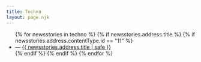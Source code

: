 ```yaml
---
title: Techno
layout: page.njk
---
```


<ul>
{% for newsstories in techno %}
{% if newsstories.address.title %}
{% if newsstories.address.contentType.id == "11" %} <!-- permet de valider que seuls les news-stories sont affichées (pour retirer les vidéos, audios, extrats, etc.) -->
<li>— <a href="/techno/articles/{{ newsstories.address.title | slug }}/">{{ newsstories.address.title | safe }}</a></li>
{% endif %}
{% endif %}
{% endfor %}
</ul>